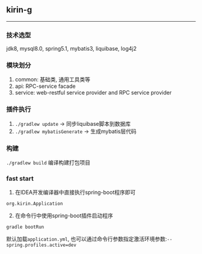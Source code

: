 ## kirin-g
----

### 技术选型
jdk8, mysql8.0, spring5.1, mybatis3, liquibase, log4j2

### 模块划分

1. common: 基础类, 通用工具类等
2. api: RPC-service facade
3. service: web-restful service provider and RPC service provider
 

### 插件执行

1. `./gradlew update` -> 同步liquibase脚本到数据库
2. `./gradlew mybatisGenerate` -> 生成mybatis层代码

### 构建

`./gradlew build`  编译构建打包项目

### fast start
1. 在IDEA开发编译器中直接执行spring-boot程序即可
  
  ```
  org.kirin.Application
  ```

2. 在命令行中使用spring-boot插件启动程序
  
  ```
  gradle bootRun
  ```

默认加载`application.yml`, 也可以通过命令行参数指定激活环境参数:`--spring.profiles.active=dev`
